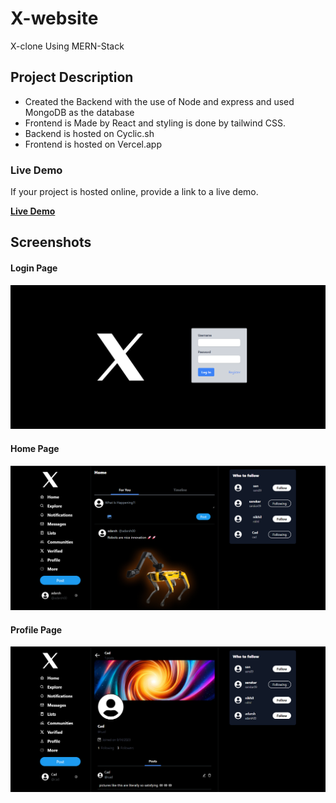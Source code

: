 # X-website

X-clone Using MERN-Stack 

## Project Description

- Created the Backend with the use of Node and express and used MongoDB as the database
- Frontend is Made by React and styling is done by tailwind CSS.
- Backend is hosted on Cyclic.sh
- Frontend is hosted on Vercel.app

### Live Demo

If your project is hosted online, provide a link to a live demo.

**[Live Demo](https://x-clon.vercel.app/)**

## Screenshots

#### Login Page
![Screenshots](./Reademe-assets/login.png)

#### Home Page
![Screenshots](./Reademe-assets/home.png)
#### Profile Page
![Screenshots](./Reademe-assets/profile1.png)

